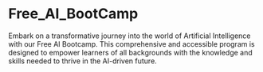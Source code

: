 # Free_AI_BootCamp
Embark on a transformative journey into the world of Artificial Intelligence with our Free AI Bootcamp. This comprehensive and accessible program is designed to empower learners of all backgrounds with the knowledge and skills needed to thrive in the AI-driven future.
